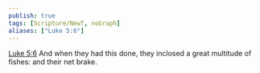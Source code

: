 ```yaml
---
publish: true
tags: [Scripture/NewT, noGraph]
aliases: ["Luke 5:6"]
---
```

[Luke 5:6](https://churchofjesuschrist.org/study/scriptures/nt/luke/5?lang=eng&id=p6#p6) And when they had this done, they inclosed a great multitude of fishes: and their net brake.
